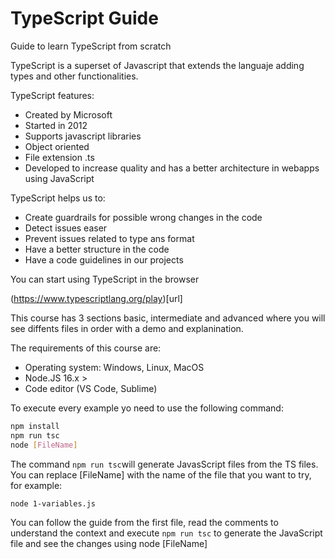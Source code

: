 # TypeScript Guide
Guide to learn TypeScript from scratch 

TypeScript is a superset of Javascript that extends the languaje adding types and other functionalities.

TypeScript features:

- Created by Microsoft
- Started in 2012
- Supports javascript libraries
- Object oriented  
- File extension .ts
- Developed to increase quality and has a better architecture in webapps using JavaScript 

TypeScript helps us to:
- Create guardrails for possible wrong changes in the code
- Detect issues easer 
- Prevent issues related to type ans format
- Have a better structure in the code
- Have a code guidelines in our projects

You can start using TypeScript in the browser 

(https://www.typescriptlang.org/play)[url]


This course has 3 sections basic, intermediate and advanced where you will see diffents files in order with a demo and explanination.   

The requirements of this course are: 
- Operating system: Windows, Linux, MacOS
- Node.JS 16.x >
- Code editor (VS Code, Sublime)


To execute every example yo need to use the following command: 

```bash
npm install
npm run tsc
node [FileName]
```
The command ```npm run tsc```will generate JavasScript files from the TS files.
You can replace [FileName] with the name of the file that you want to try, for example:

```bash
node 1-variables.js
```

You can follow the guide from the first file, read the comments to understand the context and execute ```npm run tsc``` to generate the JavaScript file and see the changes using node [FileName]